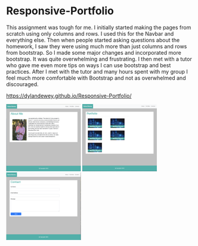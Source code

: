 # Responsive-Portfolio
This assignment was tough for me.  I initially started making the pages from scratch using only columns and rows.  I used this for the Navbar and everything else.  Then when people started asking questions about the homework, I saw they were using much more than just columns and rows from bootstrap.  So I made some major changes and incorporated more bootstrap.  It was quite overwhelming and frustrating.  I then met with a tutor who gave me even more tips on ways I can use bootstrap and best practices.  After I met with the tutor and many hours spent with my group I feel much more comfortable with Bootstrap and not as overwhelmed and discouraged.  

https://dylandewey.github.io/Responsive-Portfolio/

<img alt="aboutme" src="images/aboutme.jpeg" width="200">

<img alt="portfolio" src="images/portfolio.jpeg" width="200">

<img alt="contact" src="images/contact.jpeg" width="200">